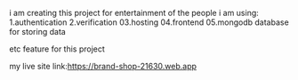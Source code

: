 i am creating this project for entertainment of the people
i am using:
1.authentication
2.verification
03.hosting
04.frontend
05.mongodb database for storing data

etc feature for this project

my live site link:https://brand-shop-21630.web.app